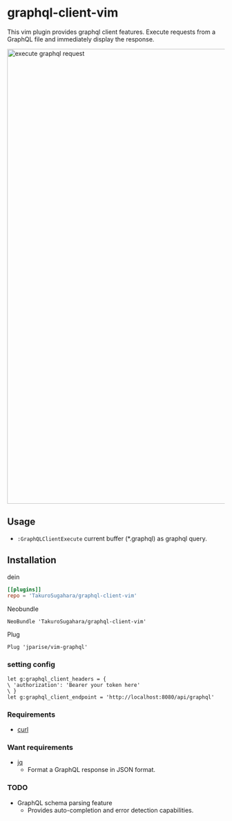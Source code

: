 # graphql-client-vim

This vim plugin provides graphql client features. Execute requests from a GraphQL file and immediately display the response.

<img width="1053" alt="execute graphql request" src="https://user-images.githubusercontent.com/38108000/226116519-0044c8f2-f281-463a-bc78-b7bd1bc3f63b.png">


## Usage

- `:GraphQLClientExecute` current buffer (*.graphql) as graphql query.

## Installation

dein
```dein.toml
[[plugins]]
repo = 'TakuroSugahara/graphql-client-vim'
```

Neobundle
```
NeoBundle 'TakuroSugahara/graphql-client-vim'
```

Plug 
```
Plug 'jparise/vim-graphql'
```

### setting config
```vimL
let g:graphql_client_headers = {
\ 'authorization': 'Bearer your token here'
\ }
let g:graphql_client_endpoint = 'http://localhost:8080/api/graphql'
```

### Requirements

- [curl](https://github.com/curl/curl)

### Want requirements

- [jq](https://github.com/stedolan/jq)
  - Format a GraphQL response in JSON format.

### TODO

- GraphQL schema parsing feature
  - Provides auto-completion and error detection capabilities.
